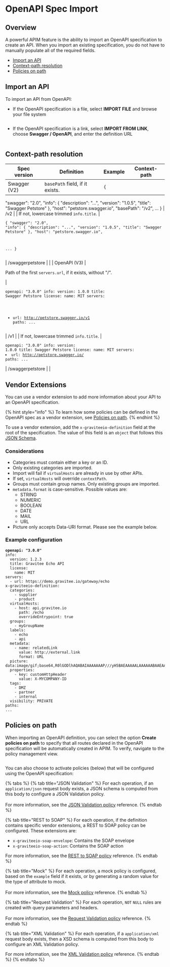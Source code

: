 # OpenAPI Spec Import

## Overview

A powerful APIM feature is the ability to import an OpenAPI specification to create an API. When you import an existing specification, you do not have to manually populate all of the required fields.&#x20;

* [Import an API](openapi-spec-import.md#import-an-api)
* [Context-path resolution](openapi-spec-import.md#context-path-resolution)
* [Policies on path](openapi-spec-import.md#policies-on-path)

## Import an API

To import an API from OpenAPI:

*   If the OpenAPI specification is a file, select **IMPORT FILE** and browse your file system&#x20;

    <figure><img src="../../../.gitbook/assets/graviteeio-import-openapi-file.png" alt=""><figcaption></figcaption></figure>
*   If the OpenAPI specification is a link, select **IMPORT FROM LINK**, choose **Swagger / OpenAPI**, and enter the definition URL&#x20;

    <figure><img src="../../../.gitbook/assets/graviteeio-import-openapi-link.png" alt=""><figcaption></figcaption></figure>

## **Context-path resolution**

| Spec version                            | Definition                                                                                                                                                                                  | Example                                                                                                                                                                                                         | Context-path |
| --------------------------------------- | ------------------------------------------------------------------------------------------------------------------------------------------------------------------------------------------- | --------------------------------------------------------------------------------------------------------------------------------------------------------------------------------------------------------------- | ------------ |
| Swagger (V2)                            | `basePath` field, if it exists.                                                                                                                                                             | <pre><code>{
  "swagger": "2.0",
  "info": {
    "description": "...",
    "version": "1.0.5",
    "title": "Swagger Petstore"
  },
  "host": "petstore.swagger.io",
  "basePath": "/v2",
  ...
}
</code></pre> | /v2          |
| If not, lowercase trimmed `info.title`. | <pre><code>{
  "swagger": "2.0",
  "info": {
    "description": "...",
    "version": "1.0.5",
    "title": "Swagger Petstore"
  },
  "host": "petstore.swagger.io",

  ...
}
</code></pre> | /swaggerpetstore                                                                                                                                                                                                |              |
| OpenAPI (V3)                            | <p>Path of the first <code>servers.url</code>, if it exists, without "/".<br></p>                                                                                                           | <pre><code>openapi: "3.0.0"
info:
  version: 1.0.0
  title: Swagger Petstore
  license:
    name: MIT
servers:
  - url: http://petstore.swagger.io/v1
paths:
...
</code></pre>                                  | /v1          |
| If not, lowercase trimmed `info.title`. | <pre><code>openapi: "3.0.0"
info:
  version: 1.0.0
  title: Swagger Petstore
  license:
    name: MIT
servers:
  - url: http://petstore.swagger.io/
paths:
  ...
</code></pre>              | /swaggerpetstore                                                                                                                                                                                                |              |

## Vendor Extensions

You can use a vendor extension to add more information about your API to an OpenAPI specification.

{% hint style="info" %}
To learn how some policies can be defined in the OpenAPI spec as a vendor extension, see [Policies on path](openapi-spec-import.md#policies-on-path).
{% endhint %}

To use a vendor extension, add the `x-graviteeio-definition` field at the root of the specification. The value of this field is an `object` that follows this [JSON Schema](https://raw.githubusercontent.com/gravitee-io/gravitee-api-management/master/gravitee-apim-rest-api/gravitee-apim-rest-api-service/src/main/resources/schema/xGraviteeIODefinition.json).

### Considerations

* Categories must contain either a key or an ID.
* Only existing categories are imported.
* Import will fail if `virtualHosts` are already in use by other APIs.
* If set, `virtualHosts` will override `contextPath`.
* Groups must contain group names. Only existing groups are imported.
* `metadata.format` is case-sensitive. Possible values are:
  * STRING
  * NUMERIC
  * BOOLEAN
  * DATE
  * MAIL
  * URL
* Picture only accepts Data-URI format. Please see the example below.

### Example configuration

<pre class="language-yaml"><code class="lang-yaml"><strong>openapi: "3.0.0"
</strong>info:
  version: 1.2.3
  title: Gravitee Echo API
  license:
    name: MIT
servers:
  - url: https://demo.gravitee.io/gateway/echo
x-graviteeio-definition:
  categories:
    - supplier
    - product
  virtualHosts:
    - host: api.gravitee.io
      path: /echo
      overrideEntrypoint: true
  groups:
    - myGroupName
  labels:
    - echo
    - api
  metadata:
    - name: relatedLink
      value: http://external.link
      format: URL
  picture: data:image/gif;base64,R0lGODlhAQABAIAAAAAAAP///yH5BAEAAAAALAAAAAABAAEAAAIBRAA7
  properties:
    - key: customHttpHeader
      value: X-MYCOMPANY-ID
  tags:
    - DMZ
    - partner
    - internal
  visibility: PRIVATE
paths:
...
</code></pre>

## Policies on path

When importing an OpenAPI definition, you can select the option **Create policies on path** to specify that all routes declared in the OpenAPI specification will be automatically created in APIM. To verify, navigate to the policy management view.

<figure><img src="https://docs.gravitee.io/images/apim/3.x/api-publisher-guide/manage-apis/graviteeio-import-openapi-policies-path.png" alt=""><figcaption></figcaption></figure>

You can also choose to activate policies (below) that will be configured using the OpenAPI specification:

{% tabs %}
{% tab title="JSON Validation" %}
For each operation, if an `application/json` request body exists, a JSON schema is computed from this body to configure a JSON Validation policy.\
\
For more information, see the [JSON Validation policy](../../../reference/policy-reference/json-validation.md) reference.
{% endtab %}

{% tab title="REST to SOAP" %}
For each operation, if the definition contains specific vendor extensions, a REST to SOAP policy can be configured. These extensions are:

* `x-graviteeio-soap-envelope`: Contains the SOAP envelope
* `x-graviteeio-soap-action`: Contains the SOAP action

For more information, see the [REST to SOAP policy](../../../reference/policy-reference/rest-to-soap.md) reference.
{% endtab %}

{% tab title="Mock" %}
For each operation, a mock policy is configured, based on the `example` field if it exists, or by generating a random value for the type of attribute to mock.\
\
For more information, see the [Mock policy](../../../reference/policy-reference/mock.md) reference.
{% endtab %}

{% tab title="Request Validation" %}
For each operation, `NOT` `NULL` rules are created with query parameters and headers.\
\
For more information, see the [Request Validation policy](../../../reference/policy-reference/request-validation.md) reference.
{% endtab %}

{% tab title="XML Validation" %}
For each operation, if a `application/xml` request body exists, then a XSD schema is computed from this body to configure an XML Validation policy.&#x20;

For more information, see the [XML Validation policy](../../../reference/policy-reference/xml-validation.md) reference.
{% endtab %}
{% endtabs %}
